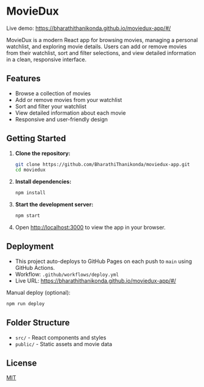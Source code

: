 
# MovieDux


Live demo: https://bharathithanikonda.github.io/moviedux-app/#/

MovieDux is a modern React app for browsing movies, managing a personal watchlist, and exploring movie details. Users can add or remove movies from their watchlist, sort and filter selections, and view detailed information in a clean, responsive interface.

## Features
- Browse a collection of movies
- Add or remove movies from your watchlist
- Sort and filter your watchlist
- View detailed information about each movie
- Responsive and user-friendly design

## Getting Started

1. **Clone the repository:**
	```sh
	git clone https://github.com/BharathiThanikonda/moviedux-app.git
	cd moviedux
	```
2. **Install dependencies:**
	```sh
	npm install
	```
3. **Start the development server:**
	```sh
	npm start
	```
4. Open [http://localhost:3000](http://localhost:3000) to view the app in your browser.

## Deployment

- This project auto-deploys to GitHub Pages on each push to `main` using GitHub Actions.
- Workflow: `.github/workflows/deploy.yml`
- Live URL: https://bharathithanikonda.github.io/moviedux-app/#/

Manual deploy (optional):
```sh
npm run deploy
```

## Folder Structure
- `src/` - React components and styles
- `public/` - Static assets and movie data

## License
[MIT](LICENSE)
